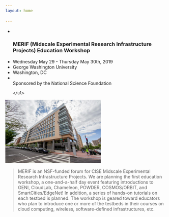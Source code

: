 ```yaml
---
layout: home

---
```

<div class="wrapper" markdown="0"><div class="footer-col-wrapper">
<div class="footer-col two-col-1">
    <ul class="contact-list">
        <li><br><h3>MERIF (Midscale Experimental Research Infrastructure Projects) Education Workshop</h3></li>
        <li>Wednesday May 29 - Thursday May 30th, 2019</li>
        <li>George Washington University</li>
        <li>Washington, DC</li>
        <li><br>Sponsored by the National Science Foundation</li>
        
    </ul>
</div>
<div class="footer-col two-col-2">
    <img src="/images/seh.jpg" width="300px" class="rounded-image-right">
</div>
</div></div>

> MERIF is an NSF-funded forum for CISE Midscale Experimental Research Infrastructure Projects.  We are planning the first education workshop, a one-and-a-half day event featuring introductions to GENI, CloudLab, Chameleon, POWDER, COSMOS/ORBIT, and SmartCities/EdgeNet!  In addition, a series of hands-on tutorials on each testbed is planned.  The workshop is geared toward educators who plan to introduce one or more of the testbeds in their courses on cloud computing, wireless, software-defined infrastructures, etc. 

<br><br>

